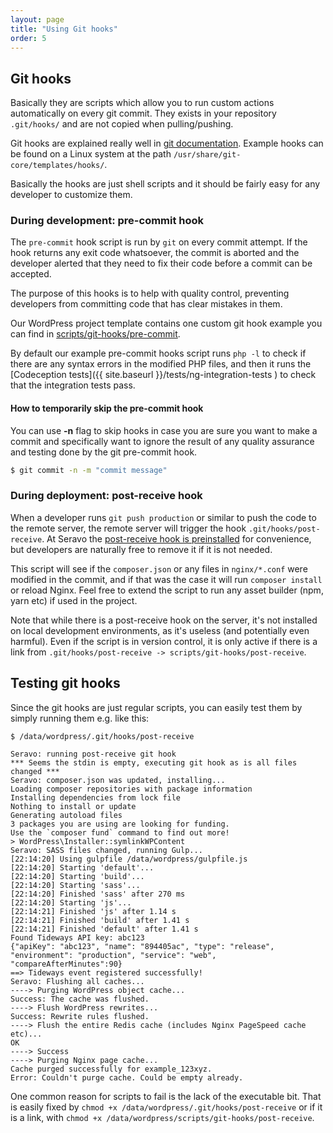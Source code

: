 ```yaml
---
layout: page
title: "Using Git hooks"
order: 5
---
```


## Git hooks

Basically they are scripts which allow you to run custom actions automatically on every git commit.
They exists in your repository `.git/hooks/` and are not copied when pulling/pushing.

Git hooks are explained really well in [git documentation](https://git-scm.com/book/en/v2/Customizing-Git-Git-Hooks). Example hooks can be found on a Linux system at the path `/usr/share/git-core/templates/hooks/`.

Basically the hooks are just shell scripts and it should be fairly easy for any developer to customize them.

### During development: pre-commit hook

The `pre-commit` hook script is run by `git` on every commit attempt. If the hook returns any exit code whatsoever, the commit is aborted and the developer alerted that they need to fix their code before a commit can be accepted.

The purpose of this hooks is to help with quality control, preventing developers from committing code that has clear mistakes in them.

Our WordPress project template contains one custom git hook example you can find in [scripts/git-hooks/pre-commit](https://github.com/Seravo/wordpress/tree/master/scripts/git-hooks).

By default our example pre-commit hooks script runs `php -l` to check if there are any syntax errors in the modified PHP files, and then it runs the [Codeception tests]({{ site.baseurl }}/tests/ng-integration-tests ) to check that the integration tests pass.

#### How to temporarily skip the pre-commit hook

You can use **-n** flag to skip hooks in case you are sure you want to make a commit and specifically want to ignore the result of any quality assurance and testing done by the git pre-commit hook.

```bash
$ git commit -n -m "commit message"
```
### During deployment: post-receive hook

When a developer runs `git push production` or similar to push the code to the remote server, the remote server will trigger the hook `.git/hooks/post-receive`. At Seravo the [post-receive hook is preinstalled](https://github.com/Seravo/wordpress/tree/master/scripts/git-hooks) for convenience, but developers are naturally free to remove it if it is not needed.

This script will see if the `composer.json` or any files in `nginx/*.conf` were modified in the commit, and if that was the case it will run `composer install` or reload Nginx. Feel free to extend the script to run any asset builder (npm, yarn etc) if used in the project.

Note that while there is a post-receive hook on the server, it's not installed on local development environments, as it's useless (and potentially even harmful). Even if the script is in version control, it is only active if there is a link from `.git/hooks/post-receive -> scripts/git-hooks/post-receive`.

## Testing git hooks

Since the git hooks are just regular scripts, you can easily test them by simply running them e.g. like this:

```
$ /data/wordpress/.git/hooks/post-receive

Seravo: running post-receive git hook
*** Seems the stdin is empty, executing git hook as is all files changed ***
Seravo: composer.json was updated, installing...
Loading composer repositories with package information
Installing dependencies from lock file
Nothing to install or update
Generating autoload files
3 packages you are using are looking for funding.
Use the `composer fund` command to find out more!
> WordPress\Installer::symlinkWPContent
Seravo: SASS files changed, running Gulp...
[22:14:20] Using gulpfile /data/wordpress/gulpfile.js
[22:14:20] Starting 'default'...
[22:14:20] Starting 'build'...
[22:14:20] Starting 'sass'...
[22:14:20] Finished 'sass' after 270 ms
[22:14:20] Starting 'js'...
[22:14:21] Finished 'js' after 1.14 s
[22:14:21] Finished 'build' after 1.41 s
[22:14:21] Finished 'default' after 1.41 s
Found Tideways API key: abc123
{"apiKey": "abc123", "name": "894405ac", "type": "release", "environment": "production", "service": "web", "compareAfterMinutes":90}
==> Tideways event registered successfully!
Seravo: Flushing all caches...
----> Purging WordPress object cache...
Success: The cache was flushed.
----> Flush WordPress rewrites...
Success: Rewrite rules flushed.
----> Flush the entire Redis cache (includes Nginx PageSpeed cache etc)...
OK
----> Success
----> Purging Nginx page cache...
Cache purged successfully for example_123xyz.
Error: Couldn't purge cache. Could be empty already.
```

One common reason for scripts to fail is the lack of the executable bit. That is easily fixed by `chmod +x /data/wordpress/.git/hooks/post-receive` or if it is a link, with `chmod +x /data/wordpress/scripts/git-hooks/post-receive`.
